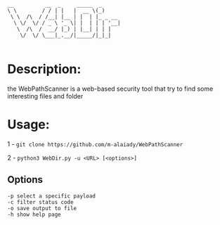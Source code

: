  ```
 __          __  _     _____  _      
 \ \        / / | |   |  __ \(_)     
  \ \  /\  / /__| |__ | |  | |_ _ __ 
   \ \/  \/ / _ \ '_ \| |  | | | '__|
    \  /\  /  __/ |_) | |__| | | |   
     \/  \/ \___|_.__/|_____/|_|_|   
    
 ```
                                                     

# Description:
  the WebPathScanner is a web-based security tool that try to find some interesting files and folder
  
# Usage:
  1 - ``` git clone https://github.com/m-alaiady/WebPathScanner ```
  
  2 - ``` python3 WebDir.py -u <URL> [<options>] ```
  
  ## Options
  ```
  -p select a specific payload
  -c filter status code
  -o save output to file
  -h show help page
  ```


